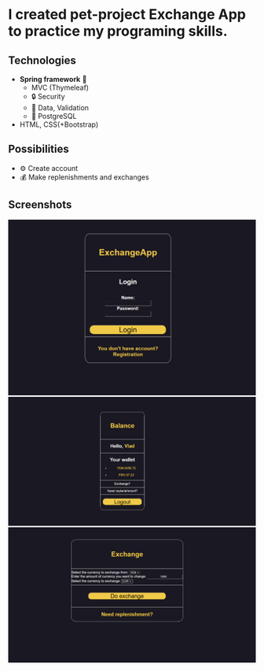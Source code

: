 # I created pet-project Exchange App to practice my programing skills.

## Technologies
- **Spring framework** 🌿
  - MVC (Thymeleaf)
  - 🔒 Security
  - 📖 Data, Validation
  - 🐘 PostgreSQL
- HTML, CSS(+Bootstrap)

## Possibilities
- ⚙️ Create account
- 💰 Make replenishments and exchanges

## Screenshots
![](login.png)
![](balance.png)
![](exchange.png)
